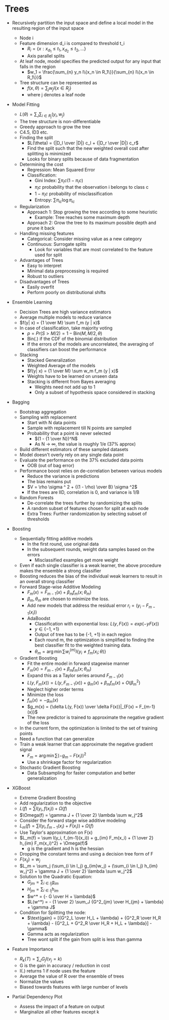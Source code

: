 # Trees

- Recursively partition the input space and define a local model in the resulting region of the input space
    - Node i
    - Feature dimension d_i is compared to threshold t_i
        - $R_i = \{x : x_{d_1} \leq t_1, x_{d_2} \leq t_2, \ldots\}$
        - Axis parallel splits
    - At leaf node, model specifies the predicted output for any input that falls in the region
        - $w_1 = \frac{\sum_{n} y_n I\{x_n \in R_1\}}{\sum_{n} I\{x_n \in R_1\}}$
    - Tree structure can be represented as
        - $f(x, \theta) = \sum_j w_j I\{x \in R_j\}$ 
        - where j denotes a leaf node

- Model Fitting
    - $L(\theta) = \sum_J \sum_{i \in R_j} (y_i, w_j)$
    - The tree structure is non-differentiable
    - Greedy approach to grow the tree
    - C4.5, ID3 etc.
    - Finding the split
        - $L(\theta) = {|D_l \over |D|} c_l + {|D_r \over |D|} c_r$
        - Find the split such that the new weighted overall cost after splitting is minimized
        - Looks for binary splits because of data fragmentation
    - Determining the cost
        - Regression: Mean Squared Error
        - Classification:
            - Gini Index: $\sum \pi_ic (1 - \pi_ic)$
            - $\pi_ic$ probability that the observation i belongs to class c 
            - $1 - \pi_ic$ probability of misclassification
            - Entropy: $\sum \pi_{ic} \log \pi_{ic}$
    - Regularization
        - Approach 1: Stop growing the tree according to some heuristic
            - Example: Tree reaches some maximum depth
        - Approach 2: Grow the tree to its maximum possible depth and prune it back
    - Handling missing features
        - Categorical: Consider missing value as a new category
        - Continuous: Surrogate splits
            - Look for variables that are most correlated to the feature used for split
    - Advantages of Trees
        - Easy to interpret
        - Minimal data preprocessing is required
        - Robust to outliers
    - Disadvantages of Trees
        - Easily overfit
        - Perform poorly on distributional shifts

- Ensemble Learning
    - Decision Trees are high variance estimators
    - Average multiple models to reduce variance
    - $f(y| x) = {1 \over M} \sum f_m (y | x)$
    - In case of classification, take majority voting
        - $p = Pr(S > M/2) = 1 - \text{Bin}(M, M/2, \theta)$
        - Bin(.) if the CDF of the binomial distribution
        - If the errors of the models are uncorrelated, the averaging of classifiers can boost the performance
    - Stacking
        - Stacked Generalization
        - Weighted Average of the models
        - $f(y| x) = {1 \over M} \sum w_m f_m (y | x)$
        - Weights have to be learned on unseen data
        - Stacking is different from Bayes averaging
            - Weights need not add up to 1
            - Only a subset of hypothesis space considered in stacking

- Bagging
    - Bootstrap aggregation
    - Sampling with replacement
        - Start with N data points
        - Sample with replacement till N points are sampled
        - Probability that a point is never selected
            - $(1 - {1 \over N})^N$
            - As N → $\infty$, the value is roughly 1/e (37% approx)
    - Build different estimators of these sampled datasets
    - Model doesn't overly rely on any single data point
    - Evaluate the performance on the 37% excluded data points
        - OOB (out of bag error)
    - Performance boost relies on de-correlation between various models
        - Reduce the variance is predictions
        - The bias remains put
        - $V = \rho \sigma ^ 2 + {(1 - \rho) \over B} \sigma ^2$
        - If the trees are IID, correlation is 0, and variance is 1/B
    - Random Forests
        - De-correlate the trees further by randomizing the splits
        - A random subset of features chosen for split at each node
        - Extra Trees: Further randomization by selecting subset of thresholds 

- Boosting
    - Sequentially fitting additive models
        - In the first round, use original data
        - In the subsequent rounds, weight data samples based on the errors
            - Misclassified examples get more weight
    - Even if each single classifier is a weak learner, the above procedure makes the ensemble a strong classifier
    - Boosting reduces the bias of the individual weak learners to result in an overall strong classifier
    - Forward Stage-wise Additive Modeling
        - $F_m(x) = F_{m-1}(x) + \beta_m f_m(x; \theta_m)$
        - $\beta_m, \theta_m$ are chosen to minimize the loss.
        - Add new models that address the residual error $r_i = (y_i - F_{m-1}(x_i))$
        - AdaBoodst
            - Classification with exponential loss: $L(y, F(x)) = exp(-yF(x))$
            - $y \in \{-1, +1\}$
            - Output of tree has to be {-1, +1} in each region
            - Each round m, the optimization is simplified to finding the best classifier fit to the weighted training data.
            - $\theta_m = \arg\min \sum w_i^{(m)} I \{y_i \ne f_m(x_i; \theta)\}$
    - Gradient Boosting
        - Fit the entire model in forward stagewise manner
        - $F_m(x) = F_{m-1}(x) + \beta_m f_m(x; \theta_m)$
        - Expand this as a Taylor series around $F_{m-1}(x)$
        - $L(y, F_m(x)) = L(y, F_{m-1}(x)) + g_m(x) + \beta_m f_m(x) + O(\beta_m^2)$
        - Neglect higher order terms
        - Minimize the loss
        - $f_m(x) = - g_m(x)$
        - $g_m(x) = {\delta L(y, F(x)) \over \delta F(x)}|_{F(x) = F_{m-1}(x)}$
        - The new predictor is trained to approximate the negative gradient of the loss
    - In the current form, the optimization is limited to the set of training points
    - Need a function that can generalize
    - Train a weak learner that can approximate the negative gradient signal
        - $F_m = \arg\min \sum (-g_m -F(x_i))^2$
        - Use a shrinkage factor for regularization
    - Stochastic Gradient Boosting
        - Data Subsampling for faster computation and better generalization

- XGBoost
    - Extreme Gradient Boosting
    - Add regularization to the objective
    - $L(f) = \sum l(y_i, f(x_i)) + \Omega(f)$
    - $\Omega(f) = \gamma J + {1 \over 2} \lambda \sum w_j^2$
    - Consider the forward stage wise additive modeling
    - $L_m(f) = \sum l(y_i, f_{m-1}(x_i) + F(x_i)) + \Omega(f)$
    - Use Taylor's approximation on F(x)
    - $L_m(f) = \sum l(y_i, f_{m-1}(x_i)) + g_{im} F_m(x_i) + {1 \over 2} h_{im} F_m(x_i)^2) + \Omega(f)$
        - g is the gradient and h is the hessian
    - Dropping the constant terms and using a decision tree form of F
    - $F(x_{ij}) = w_{j}$
    - $L_m = \sum_j (\sum_{i \in I_j} g_{im}w_j) + (\sum_{i \in I_j} h_{im} w_j^2) + \gamma J + {1 \over 2} \lambda \sum w_j^2$ 
    - Solution to the Quadratic Equation:
        - $G_{jm} = \sum_{i \in I_j} g_{im}$
        - $H_{jm} = \sum_{i \in I_j} h_{im}$
        - $w^* = {- G \over H + \lambda}$
        - $L(w^*) = - {1 \over 2} \sum_J {G^2_{jm} \over H_{jm} + \lambda} + \gamma J$
    - Condition for Splitting the node:
        - $\text{gain} = [{G^2_L \over H_L + \lambda} + {G^2_R \over H_R + \lambda} - {G^2_L + G^2_R \over H_R + H_L + \lambda}] - \gamma$
        - Gamma acts as regularization
        - Tree wont split if the gain from split is less than gamma

- Feature Importance
    - $R_k(T) = \sum_J G_j  I(v_j = k)$
    - G is the gain in accuracy / reduction in cost
    - I(.) returns 1 if node uses the feature
    - Average the value of R over the ensemble of trees
    - Normalize the values 
    - Biased towards features with large number of levels

- Partial Dependency Plot
    - Assess the impact of a feature on output
    - Marginalize all other features except k 
